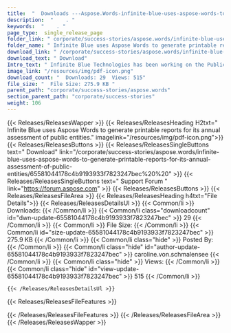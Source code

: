 ```yaml
---
title:  "  Downloads ---Aspose.Words-infinite-blue-uses-aspose-words-to-generate-printable-reports-for-its-annual-assessment-of-public-entities . " 
description:  "    . " 
keywords:  "    . " 
page_type:  single_release_page
folder_link: " corporate/success-stories/aspose.words/infinite-blue-uses-aspose-words-to-generate-printable-reports-for-its-annual-assessment-of-public-entities/"
folder_name: " Infinite Blue uses Aspose Words to generate printable reports for its annual assessment of public entities."
download_link: " /corporate/success-stories/aspose.words/infinite-blue-uses-aspose-words-to-generate-printable-reports-for-its-annual-assessment-of-public-entities/65581044178c4b9193933f7823247bec"
download_text: " Download"
Intro_text: " Infinite Blue Technologies has been working on the Public Procurement Model of E..."
image_link: "/resources/img/pdf-icon.png"
download_count: "  Downloads: 29  Views: 515"
file_size: "  File Size: 275.9 KB "
parent_path: "corporate/success-stories/aspose.words"
section_parent_path: "corporate/success-stories"
weight: 106
---
```


{{< Releases/ReleasesWapper >}}
  {{< Releases/ReleasesHeading H2txt=" Infinite Blue uses Aspose Words to generate printable reports for its annual assessment of public entities." imagelink="/resources/img/pdf-icon.png">}}
  {{< Releases/ReleasesButtons >}}
    {{< Releases/ReleasesSingleButtons text=" Download" link="/corporate/success-stories/aspose.words/infinite-blue-uses-aspose-words-to-generate-printable-reports-for-its-annual-assessment-of-public-entities/65581044178c4b9193933f7823247bec%20%20" >}}
    {{< Releases/ReleasesSingleButtons text=" Support Forum " link="https://forum.aspose.com" >}}
  {{< Releases/ReleasesButtons >}}
  {{< Releases/ReleasesFileArea >}}
    {{< Releases/ReleasesHeading h4txt="File Details">}}
    {{< Releases/ReleasesDetailsUl >}}
            {{< Common/li  >}} Downloads: {{< /Common/li >}} 
      {{< Common/li class="downloadcount" id="dwn-update-65581044178c4b9193933f7823247bec" >}} 29 {{< /Common/li >}} 
      {{< Common/li  >}} File Size: {{< /Common/li >}} 
      {{< Common/li id="size-update-65581044178c4b9193933f7823247bec" >}} 275.9 KB {{< /Common/li >}} 
      {{< Common/li  class="hide" >}} Posted By: {{< /Common/li >}} 
      {{< Common/li class="hide" id="author-update-65581044178c4b9193933f7823247bec" >}} caroline.von.schmalensee {{< /Common/li >}} 
      {{< Common/li class="hide"  >}} Views: {{< /Common/li >}} 
      {{< Common/li class="hide" id="view-update-65581044178c4b9193933f7823247bec" >}} 515 {{< /Common/li >}} 

    {{< /Releases/ReleasesDetailsUl >}}

  {{< Releases/ReleasesFileFeatures >}}
      
  {{< /Releases/ReleasesFileFeatures >}}
 {{< /Releases/ReleasesFileArea >}}
{{< /Releases/ReleasesWapper >}}


